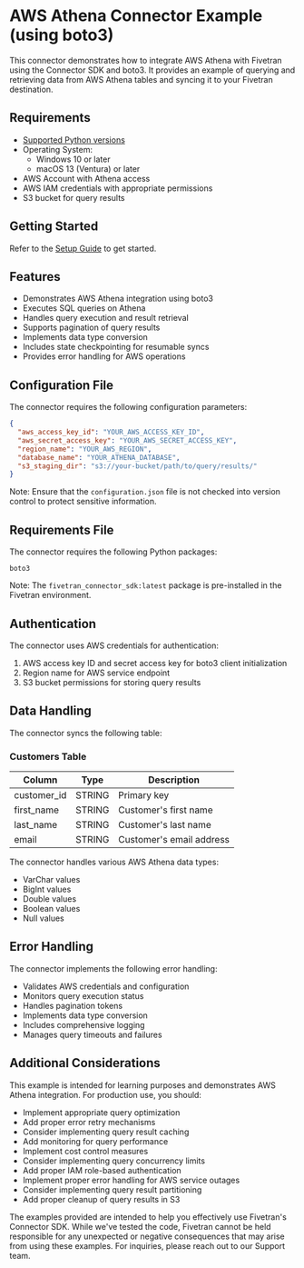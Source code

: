 # AWS Athena Connector Example (using boto3)

This connector demonstrates how to integrate AWS Athena with Fivetran using the Connector SDK and boto3. It provides an example of querying and retrieving data from AWS Athena tables and syncing it to your Fivetran destination.

## Requirements

* [Supported Python versions](https://github.com/fivetran/fivetran_connector_sdk/blob/main/README.md#requirements)   
* Operating System:  
  * Windows 10 or later  
  * macOS 13 (Ventura) or later
* AWS Account with Athena access
* AWS IAM credentials with appropriate permissions
* S3 bucket for query results

## Getting Started

Refer to the [Setup Guide](https://fivetran.com/docs/connectors/connector-sdk/setup-guide) to get started.

## Features

* Demonstrates AWS Athena integration using boto3
* Executes SQL queries on Athena
* Handles query execution and result retrieval
* Supports pagination of query results
* Implements data type conversion
* Includes state checkpointing for resumable syncs
* Provides error handling for AWS operations

## Configuration File

The connector requires the following configuration parameters:

```json
{
  "aws_access_key_id": "YOUR_AWS_ACCESS_KEY_ID",
  "aws_secret_access_key": "YOUR_AWS_SECRET_ACCESS_KEY",
  "region_name": "YOUR_AWS_REGION",
  "database_name": "YOUR_ATHENA_DATABASE",
  "s3_staging_dir": "s3://your-bucket/path/to/query/results/"
}
```

Note: Ensure that the `configuration.json` file is not checked into version control to protect sensitive information.

## Requirements File

The connector requires the following Python packages:

```
boto3
```

Note: The `fivetran_connector_sdk:latest` package is pre-installed in the Fivetran environment.

## Authentication

The connector uses AWS credentials for authentication:
1. AWS access key ID and secret access key for boto3 client initialization
2. Region name for AWS service endpoint
3. S3 bucket permissions for storing query results

## Data Handling

The connector syncs the following table:

### Customers Table
| Column      | Type           | Description                    |
|-------------|----------------|--------------------------------|
| customer_id | STRING         | Primary key                    |
| first_name  | STRING         | Customer's first name          |
| last_name   | STRING         | Customer's last name           |
| email       | STRING         | Customer's email address       |

The connector handles various AWS Athena data types:
* VarChar values
* BigInt values
* Double values
* Boolean values
* Null values

## Error Handling

The connector implements the following error handling:
* Validates AWS credentials and configuration
* Monitors query execution status
* Handles pagination tokens
* Implements data type conversion
* Includes comprehensive logging
* Manages query timeouts and failures

## Additional Considerations

This example is intended for learning purposes and demonstrates AWS Athena integration. For production use, you should:

- Implement appropriate query optimization
- Add proper error retry mechanisms
- Consider implementing query result caching
- Add monitoring for query performance
- Implement cost control measures
- Consider implementing query concurrency limits
- Add proper IAM role-based authentication
- Implement proper error handling for AWS service outages
- Consider implementing query result partitioning
- Add proper cleanup of query results in S3

The examples provided are intended to help you effectively use Fivetran's Connector SDK. While we've tested the code, Fivetran cannot be held responsible for any unexpected or negative consequences that may arise from using these examples. For inquiries, please reach out to our Support team. 
